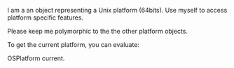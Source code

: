I am a an object representing a Unix platform (64bits). Use myself to access platform specific features.Please keep me polymorphic to the the other platform objects.To get the current platform, you can evaluate:OSPlatform current.